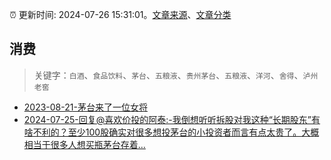 :alarm_clock: 更新时间: 2024-07-26 15:31:01。[文章来源](/README.md)、[文章分类](/TAGS.md)

## 消费


> 关键字：`白酒`、`食品饮料`、`茅台`、`五粮液`、`贵州茅台`、`五粮液`、`洋河`、`舍得`、`泸州老窖`



- [2023-08-21-茅台来了一位女将](https://www.aicaijing.com.cn/article/18587) 
- [2024-07-25-回复@喜欢价投的阿泰:-我倒想听听拆股对我这种“长期股东”有啥不利的？至少100股确实对很多想投茅台的小投资者而言有点太贵了。大概相当于很多人想买瓶茅台存着...](https://xueqiu.com/1247347556/298760439) 
